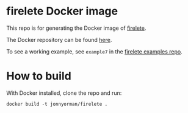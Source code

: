 # firelete Docker image

This repo is for generating the Docker image of [firelete](https://github.com/JonnyOrman/firelete).

The Docker repository can be found [here](https://hub.docker.com/r/jonnyorman/firelete).

To see a working example, see `example7` in the [firelete examples repo](https://github.com/JonnyOrman/firelete-examples).

# How to build

With Docker installed, clone the repo and run:
```
docker build -t jonnyorman/firelete .
```